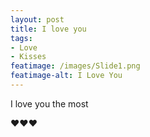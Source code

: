 ```yaml
---
layout: post
title: I love you
tags:
- Love
- Kisses
featimage: /images/Slide1.png
featimage-alt: I Love You
---
```


I love you the most

❤️❤️❤️
